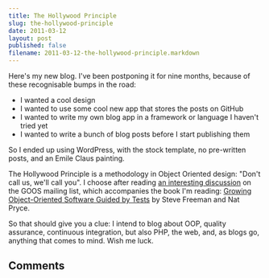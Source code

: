 ```yaml
---
title: The Hollywood Principle
slug: the-hollywood-principle
date: 2011-03-12
layout: post
published: false
filename: 2011-03-12-the-hollywood-principle.markdown
---
```

<!-- *********************************************************************
**                                                                      **
** To add a comment, scroll to the bottom and use the comment template. **
** Then save the file and send me a pull request.                       **
**                                                                      **
***********************************************************************-->


Here's my new blog. I've been postponing it for nine months, because of these recognisable bumps in the road:

  * I wanted a cool design
  * I wanted to use some cool new app that stores the posts on GitHub
  * I wanted to write my own blog app in a framework or language I haven't tried yet
  * I wanted to write a bunch of blog posts before I start publishing them

So I ended up using WordPress, with the stock template, no pre-written posts, and an Emile Claus painting.

The Hollywood Principle is a methodology in Object Oriented design: "Don't call us, we'll call you". I choose after reading [an interesting discussion](https://groups.google.com/d/topic/growing-object-oriented-software/7_fRrAjNBao/discussion) on the GOOS mailing list, which accompanies the book I'm reading: [Growing Object-Oriented Software Guided by Tests](http://www.growing-object-oriented-software.com/) by Steve Freeman and Nat Pryce.

So that should give you a clue: I intend to blog about OOP, quality assurance, continuous integration, but also PHP, the web, and, as blogs go, anything that comes to mind. Wish me luck.

## Comments

<!-- To add a comment, copy this template: (don't worry about markup, I'll clean it up if need be)

### [YOUR NAME](YOUR URL|TWITTER|...) - YYYY/MM/DD
YOUR COMMENT TEXT HERE....

-->
